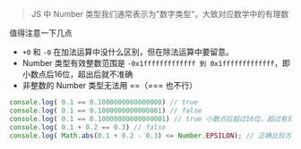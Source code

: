 > JS 中 Number 类型我们通常表示为"数字类型"，大致对应数学中的有理数

值得注意一下几点
- `+0` 和 `-0` 在加法运算中没什么区别，但在除法运算中要留意。
- Number 类型有效整数范围是 `-0x1fffffffffffff 到 0x1fffffffffffff`，即小数点后16位，超出后就不准确
- 非整数的 Number 类型无法用 ==（=== 也不行）
```js
console.log( 0.1 == 0.1000000000000000) // true
console.log( 0.1 == 0.1000000000000001) // false
console.log( 0.1 == 0.10000000000000001) // true 小数点后超过16位，超过有效数字范围，所以判断为相等
console.log( 0.1 + 0.2 == 0.3) // false
console.log( Math.abs(0.1 + 0.2 - 0.3) <= Number.EPSILON); // 正确比较方法
```